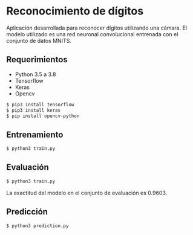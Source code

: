 # Reconocimiento de dígitos
Aplicación desarrollada para reconocer dígitos utilizando una cámara. El modelo utilizado es una red neuronal convolucional entrenada con el conjunto de datos MNITS.

## Requerimientos
- Python 3.5 a 3.8
- Tensorflow
- Keras
- Opencv
```sh
$ pip3 install tensorflow
$ pip3 install keras
$ pip install opencv-python
```
## Entrenamiento
```sh
$ python3 train.py
```

## Evaluación
```sh
$ python3 train.py
```
La exactitud del modelo en el conjunto de evaluación es 0.9603.

## Predicción
```sh
$ python3 prediction.py
```
